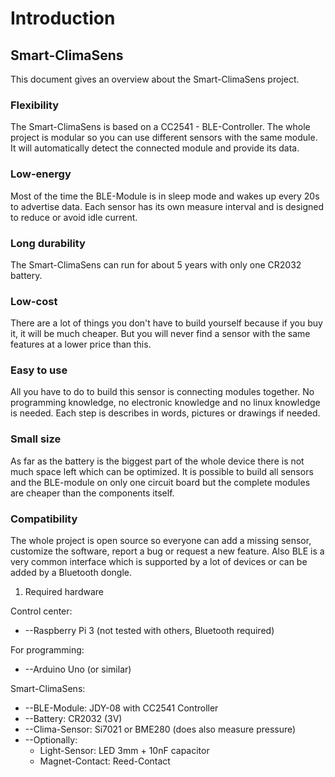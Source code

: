 # Introduction

## Smart-ClimaSens
This document gives an overview about the Smart-ClimaSens project.

### Flexibility
The Smart-ClimaSens is based on a CC2541 - BLE-Controller.
The whole project is modular so you can use different sensors with the same module.
It will automatically detect the connected module and provide its data.

### Low-energy
Most of the time the BLE-Module is in sleep mode and wakes up every 20s to advertise data.
Each sensor has its own measure interval and is designed to reduce or avoid idle current.

### Long durability
The Smart-ClimaSens can run for about 5 years with only one CR2032 battery.

### Low-cost
There are a lot of things you don&#39;t have to build yourself because if you buy it, it will be much cheaper. But you will never find a sensor with the same features at a lower price than this.

### Easy to use
All you have to do to build this sensor is connecting modules together.
No programming knowledge, no electronic knowledge and no linux knowledge is needed.
Each step is describes in words, pictures or drawings if needed.

### Small size
As far as the battery is the biggest part of the whole device there is not much space left which can be optimized. It is possible to build all sensors and the BLE-module on only one circuit board but the complete modules are cheaper than the components itself.

### Compatibility
The whole project is open source so everyone can add a missing sensor, customize the software, report a bug or request a new feature.
Also BLE is a very common interface which is supported by a lot of devices or can be added by a Bluetooth dongle.

1. Required hardware

Control center:
- --Raspberry Pi 3 (not tested with others, Bluetooth required)

For programming:
- --Arduino Uno (or similar)

Smart-ClimaSens:
- --BLE-Module: JDY-08 with CC2541 Controller
- --Battery: CR2032 (3V)
- --Clima-Sensor: Si7021 or BME280 (does also measure pressure)
- --Optionally:
  - Light-Sensor: LED 3mm + 10nF capacitor
  - Magnet-Contact: Reed-Contact
